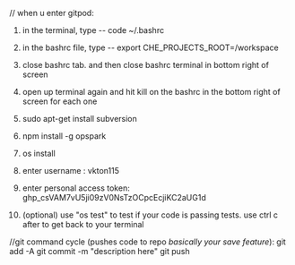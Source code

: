// when u enter gitpod:

1)  in the terminal, type -- code ~/.bashrc
2) in the bashrc file, type -- export CHE_PROJECTS_ROOT=/workspace
3) close bashrc tab. and then close bashrc terminal in bottom right of screen
4) open up terminal again and hit kill on the bashrc in the bottom right of screen for each one
4) sudo apt-get install subversion
5) npm install -g opspark
6) os install
7) enter username : vkton115
8) enter personal access token: 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

9) (optional) use "os test" to test if your code is passing tests. use ctrl c after to get back to your terminal


//git command cycle (pushes code to repo *basically your save feature*):
git add -A
git commit -m "description here"
git push
